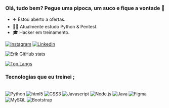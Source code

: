 ### Olá, tudo bem? Pegue uma pipoca, um suco e fique a vontade 👋

- ✈️ Estou aberto a ofertas.
- 👨‍💻 Atualmente estudo Python & Pentest.
- 🎓 Hacker em treinamento.

 [![Instagram](https://img.shields.io/badge/Instagram-E4405F?style=for-the-badge&logo=instagram&logoColor=white)](https://www.instagram.com/eriklmf/)
 [![Linkedin](https://img.shields.io/badge/LinkedIn-0077B5?style=for-the-badge&logo=linkedin&logoColor=white)](https://www.linkedin.com/in/erik-ferrari-3a1700238/)
 
 
 ![Erik GitHub stats](https://github-readme-stats.vercel.app/api?username=ErikLMFerrari&show_icons=true&theme=dark)
 
[![Top Langs](https://github-readme-stats.vercel.app/api/top-langs/?username=ErikLMFerrari)](https://github.com/ErikLMFerrari/github-readme-stats)
 
 
 ### Tecnologias que eu treinei ;
 
<div style="display: inline_block"> </br>
   <img align="center" alt="Python" src ="https://img.shields.io/badge/Python-3776AB?style=for-the-badge&logo=python&logoColor=white" />
   <img align="center" alt="html5" src ="https://img.shields.io/badge/HTML5-E34F26?style=for-the-badge&logo=html5&logoColor=white" />
   <img align="center" alt="CSS3" src ="https://img.shields.io/badge/CSS3-1572B6?style=for-the-badge&logo=css3&logoColor=white" />
   <img align="center" alt="Javascript" src ="https://img.shields.io/badge/JavaScript-F7DF1E?style=for-the-badge&logo=javascript&logoColor=black" />
   <img align="center" alt="Node.js" src ="https://img.shields.io/badge/Node.js-43853D?style=for-the-badge&logo=node.js&logoColor=white" />
   <img align="center" alt="Java" src ="https://img.shields.io/badge/Java-ED8B00?style=for-the-badge&logo=openjdk&logoColor=white" />
   <img align="center" alt="Figma" src ="https://img.shields.io/badge/Figma-F24E1E?style=for-the-badge&logo=figma&logoColor=white" />
   <img align="center" alt="MySQL" src ="https://img.shields.io/badge/MySQL-00000F?style=for-the-badge&logo=mysql&logoColor=white" />
   <img align="center" alt="Bootstrap" src ="https://img.shields.io/badge/Bootstrap-563D7C?style=for-the-badge&logo=bootstrap&logoColor=white" />
 </div>
 
 
 
 
 
 

  
